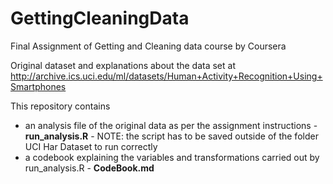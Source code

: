 # GettingCleaningData
Final Assignment of Getting and Cleaning data course by Coursera


Original dataset and explanations about the data set at http://archive.ics.uci.edu/ml/datasets/Human+Activity+Recognition+Using+Smartphones 

This repository contains 
- an analysis file of the original data as per the assignment instructions - **run_analysis.R** - NOTE: the script has to be saved outside of the folder UCI Har Dataset to run correctly
- a codebook explaining the variables and transformations carried out by run_analysis.R - **CodeBook.md**
